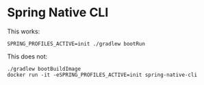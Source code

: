 # Spring Native CLI

This works:
```
SPRING_PROFILES_ACTIVE=init ./gradlew bootRun
```

This does not:
```
./gradlew bootBuildImage
docker run -it -eSPRING_PROFILES_ACTIVE=init spring-native-cli
```
